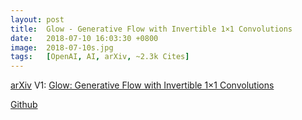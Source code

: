```yaml
---
layout: post
title:  Glow - Generative Flow with Invertible 1×1 Convolutions
date:   2018-07-10 16:03:30 +0800
image:  2018-07-10s.jpg
tags:   [OpenAI, AI, arXiv, ~2.3k Cites]
---
```


[arXiv](https://arxiv.org/abs/1807.03039) V1: [Glow: Generative Flow with Invertible 1×1 Convolutions](https://arxiv.org/pdf/1807.03039.pdf)

[Github](https://github.com/openai/glow)